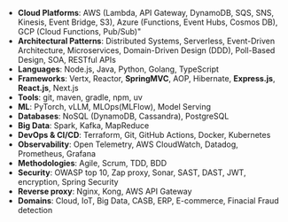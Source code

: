 - **Cloud Platforms**: AWS (Lambda, API Gateway, DynamoDB, SQS, SNS, Kinesis, Event Bridge, S3), Azure (Functions, Event Hubs, Cosmos DB), GCP (Cloud Functions, Pub/Sub)"
- **Architectural Patterns**: Distributed Systems, Serverless, Event-Driven Architecture, Microservices, Domain-Driven Design (DDD), Poll-Based Design, SOA, RESTful APIs
- **Languages**: Node.js, Java, Python, Golang, TypeScript
- **Frameworks**: Vertx, Reactor, **SpringMVC**, AOP, Hibernate, **Express.js**, **React.js**, Next.js
- **Tools**: git, maven, gradle, npm, uv
- **ML**: PyTorch, vLLM, MLOps(MLFlow), Model Serving
- **Databases**: NoSQL (DynamoDB, Cassandra), PostgreSQL
- **Big Data**: Spark, Kafka, MapReduce
- **DevOps & CI/CD**: Terraform, Git, GitHub Actions, Docker, Kubernetes
- **Observability**: Open Telemetry, AWS CloudWatch, Datadog, Prometheus, Grafana
- **Methodologies**: Agile, Scrum, TDD, BDD
- **Security**: OWASP top 10, Zap proxy, Sonar, SAST, DAST, JWT, encryption, Spring Security
- **Reverse proxy**: Nginx, Kong, AWS API Gateway
- **Domains**: Cloud, IoT, Big Data, CASB, ERP, E-commerce, Finacial Fraud detection
  

<!---
poliglots/poliglots is a ✨ special ✨ repository because its `README.md` (this file) appears on your GitHub profile.
You can click the Preview link to take a look at your changes.
--->
